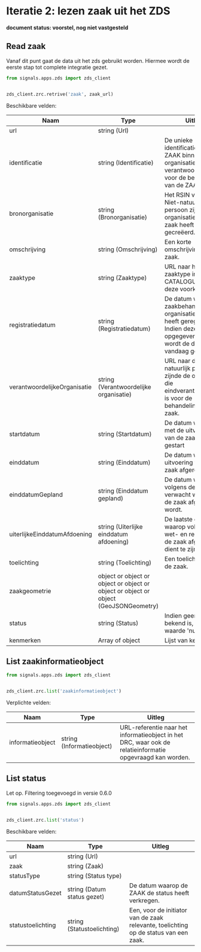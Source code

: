 # Iteratie 2: lezen zaak uit het ZDS
**document status: voorstel, nog niet vastgesteld**

## Read zaak

Vanaf dit punt gaat de data uit het zds gebruikt worden. Hiermee wordt de eerste stap tot complete
integratie gezet.

```python
from signals.apps.zds import zds_client


zds_client.zrc.retrive('zaak', zaak_url)
```

Beschikbare velden:

| Naam                          | Type                                                                                  | Uitleg                                                                                                                                                |
|-------------------------------|---------------------------------------------------------------------------------------|-------------------------------------------------------------------------------------------------------------------------------------------------------|
| url                           | string <uri> (Url)                                                                    |                                                                                                                                                       |
| identificatie                 | string (Identificatie)                                                                | De unieke identificatie van de ZAAK binnen de organisatie die verantwoordelijk is voor de behandeling van de ZAAK.                                    |
| bronorganisatie               | string (Bronorganisatie)                                                              | Het RSIN van de Niet-natuurlijk persoon zijnde de organisatie die de zaak heeft gecreëerd.                                                            |
| omschrijving                  | string (Omschrijving)                                                                 | Een korte omschrijving van de zaak.                                                                                                                   |
| zaaktype                      | string <uri> (Zaaktype)                                                               | URL naar het zaaktype in de CATALOGUS waar deze voorkomt                                                                                              |
| registratiedatum              | string <date> (Registratiedatum)                                                      | De datum waarop de zaakbehandelende organisatie de ZAAK heeft geregistreerd. Indien deze niet opgegeven wordt, wordt de datum van vandaag gebruikt.   |
| verantwoordelijkeOrganisatie  | string <uri> (Verantwoordelijke organisatie)                                          | URL naar de Niet-natuurlijk persoon zijnde de organisatie die eindverantwoordelijk is voor de behandeling van de zaak.                                |
| startdatum                    | string <date> (Startdatum)                                                            | De datum waarop met de uitvoering van de zaak is gestart                                                                                              |
| einddatum                     | string <date> (Einddatum)                                                             | De datum waarop de uitvoering van de zaak afgerond is.                                                                                                |
| einddatumGepland              | string <date> (Einddatum gepland)                                                     | De datum waarop volgens de planning verwacht wordt dat de zaak afgerond wordt.                                                                        |
| uiterlijkeEinddatumAfdoening  | string <date> (Uiterlijke einddatum afdoening)                                        | De laatste datum waarop volgens wet- en regelgeving de zaak afgerond dient te zijn.                                                                   |
| toelichting                   | string (Toelichting)                                                                  | Een toelichting op de zaak.                                                                                                                           |
| zaakgeometrie                 | object or object or object or object or object or object or object (GeoJSONGeometry)  |                                                                                                                                                       |
| status                        | string <uri> (Status)                                                                 | Indien geen status bekend is, dan is de waarde 'null'                                                                                                 |
| kenmerken                     | Array of object                                                                       | Lijst van kenmerken                                                                                                                                   |


## List zaakinformatieobject

```python
from signals.apps.zds import zds_client


zds_client.zrc.list('zaakinformatieobject')
```

Verplichte velden:

| Naam             | Type                            | Uitleg                                                                                                    |
|------------------|---------------------------------|-----------------------------------------------------------------------------------------------------------|
| informatieobject | string <uri> (Informatieobject) | URL-referentie naar het informatieobject in het DRC, waar ook de relatieinformatie opgevraagd kan worden. |


## List status

Let op. Filtering toegevoegd in versie 0.6.0


```python
from signals.apps.zds import zds_client


zds_client.zrc.list('status')
```

Beschikbare velden:

| Naam              | Type                                      | Uitleg                                                                                |
|-------------------|-------------------------------------------|---------------------------------------------------------------------------------------|
| url               | string <uri> (Url)                        |                                                                                       |
| zaak              | string <uri> (Zaak)                       |                                                                                       |
| statusType        | string <uri> (Status type)                |                                                                                       |
| datumStatusGezet  | string <date-time> (Datum status gezet)   | De datum waarop de ZAAK de status heeft verkregen.                                    |
| statustoelichting | string (Statustoelichting)                | Een, voor de initiator van de zaak relevante, toelichting op de status van een zaak.  |
